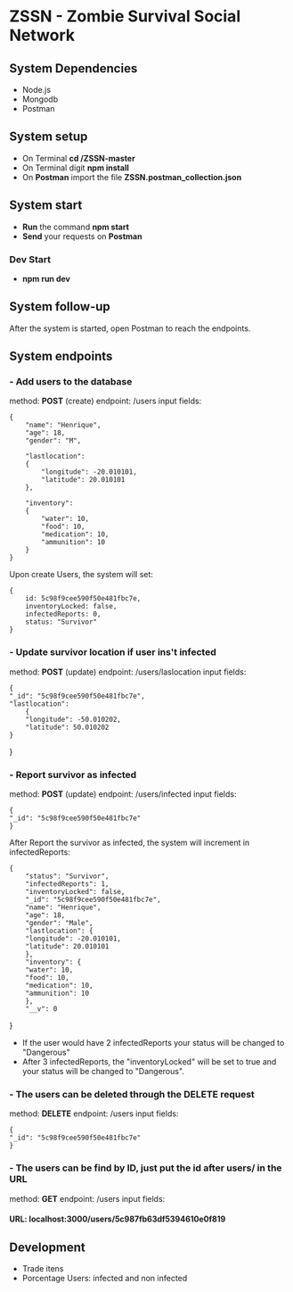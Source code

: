 # ZSSN - Zombie Survival Social Network

## System Dependencies
- Node.js
- Mongodb
- Postman

## System setup
- On Terminal **cd /ZSSN-master**
- On Terminal digit **npm install**
- On **Postman** import the file **ZSSN.postman_collection.json**

## System start
- **Run** the command **npm start**
- **Send** your requests on **Postman**
### Dev Start
- **npm run dev** 

## System follow-up
After the system is started, open Postman to reach the endpoints.

## System endpoints

### - Add users to the database

method: **POST** (create)
endpoint: /users
input fields:

	{
		"name": "Henrique",
		"age": 18,
		"gender": "M",
		
		"lastlocation":
		{
			"longitude": -20.010101,
			"latitude": 20.010101
		},
		
		"inventory":
	   	{
	     	"water": 10,
			"food": 10,
			"medication": 10,
			"ammunition": 10
	    }
	}

Upon create Users, the system will set:

	{
		id: 5c98f9cee590f50e481fbc7e,
		inventoryLocked: false,
		infectedReports: 0,
		status: "Survivor"
	}
  
### - Update survivor location if user ins't infected

method: **POST** (update)
endpoint: /users/laslocation
input fields:

	{
	"_id": "5c98f9cee590f50e481fbc7e",
	"lastlocation": 
		{
		"longitude": -50.010202,
		"latitude": 50.010202
	}
}
	
### - Report survivor as infected

method: **POST** (update)
endpoint: /users/infected
input fields:

	{
	"_id": "5c98f9cee590f50e481fbc7e"
	}
  
After Report the survivor as infected, the system will increment in infectedReports:

	{
	    "status": "Survivor",
	    "infectedReports": 1,
	    "inventoryLocked": false,
	    "_id": "5c98f9cee590f50e481fbc7e",
	    "name": "Henrique",
	    "age": 18,
	    "gender": "Male",
	    "lastlocation": {
		"longitude": -20.010101,
		"latitude": 20.010101
	    },
	    "inventory": {
		"water": 10,
		"food": 10,
		"medication": 10,
		"ammunition": 10
	    },
	    "__v": 0
}
  
- If the user would have 2 infectedReports your status will be changed to "Dangerous"
- After 3 infectedReports, the "inventoryLocked" will be set to true and your status will be changed to "Dangerous".

### - The users can be deleted through the DELETE request

method: **DELETE**
endpoint: /users
input fields:

	{
	"_id": "5c98f9cee590f50e481fbc7e"
	}
	
### - The users can be find by ID, just put the id after users/ in the URL

method: **GET**
endpoint: /users
input fields:

#### URL: localhost:3000/users/5c987fb63df5394610e0f819

## Development
- Trade itens
- Porcentage Users: infected and non infected
